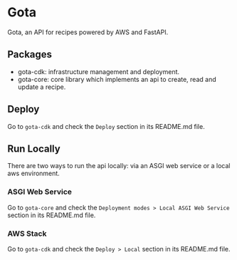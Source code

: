 # Gota

Gota, an API for recipes powered by AWS and FastAPI.

## Packages

-   gota-cdk: infrastructure management and deployment.
-   gota-core: core library which implements an api to create, read and update a recipe.

## Deploy

Go to `gota-cdk` and check the `Deploy` section in its README.md file.

## Run Locally

There are two ways to run the api locally: via an ASGI web service or a local aws environment.

### ASGI Web Service

Go to `gota-core` and check the `Deployment modes > Local ASGI Web Service` section in its README.md file.

### AWS Stack

Go to `gota-cdk` and check the `Deploy > Local` section in its README.md file.
